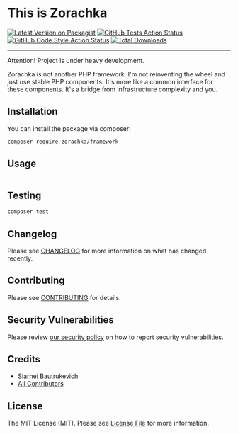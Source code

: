 # This is Zorachka

[![Latest Version on Packagist](https://img.shields.io/packagist/v/zorachka/framework.svg?style=flat-square)](https://packagist.org/packages/zorachka/framework)
[![GitHub Tests Action Status](https://img.shields.io/github/workflow/status/zorachka/framework/run-tests?label=tests)](https://github.com/zorachka/framework/actions?query=workflow%3ATests+branch%3Amaster)
[![GitHub Code Style Action Status](https://img.shields.io/github/workflow/status/zorachka/framework/Check%20&%20fix%20styling?label=code%20style)](https://github.com/zorachka/framework/actions?query=workflow%3A"Check+%26+fix+styling"+branch%3Amaster)
[![Total Downloads](https://img.shields.io/packagist/dt/zorachka/framework.svg?style=flat-square)](https://packagist.org/packages/zorachka/framework)

---

Attention! Project is under heavy development.

Zorachka is not another PHP framework. I'm not reinventing the wheel and just use stable PHP components. 
It's more like a common interface for these components. It's a bridge from infrastructure complexity and you. 

## Installation

You can install the package via composer:

```bash
composer require zorachka/framework
```

## Usage

```php
```

## Testing

```bash
composer test
```

## Changelog

Please see [CHANGELOG](CHANGELOG.md) for more information on what has changed recently.

## Contributing

Please see [CONTRIBUTING](.github/CONTRIBUTING.md) for details.

## Security Vulnerabilities

Please review [our security policy](../../security/policy) on how to report security vulnerabilities.

## Credits

- [Siarhei Bautrukevich](https://github.com/bautrukevich)
- [All Contributors](../../contributors)

## License

The MIT License (MIT). Please see [License File](LICENSE.md) for more information.
